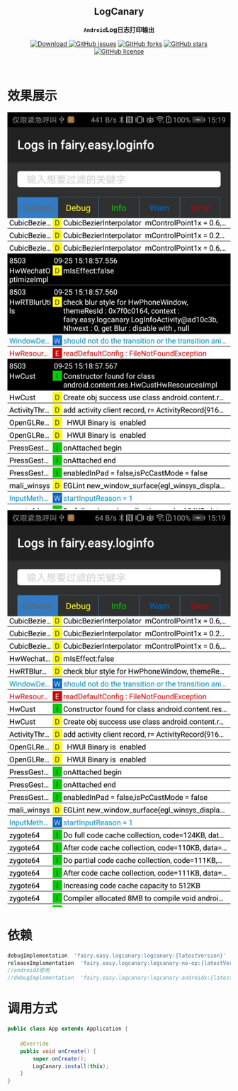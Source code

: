<div align="center">

## LogCanary

**`Android`Log日志打印输出**

[![Download](https://api.bintray.com/packages/guxiaonian/logcanary/logcanary/images/download.svg) ](https://bintray.com/guxiaonian/logcanary/logcanary/_latestVersion)
[![GitHub issues](https://img.shields.io/github/issues/guxiaonian/LogCanary.svg)](https://github.com/guxiaonian/LogCanary/issues)
[![GitHub forks](https://img.shields.io/github/forks/guxiaonian/LogCanary.svg)](https://github.com/guxiaonian/LogCanary/network)
[![GitHub stars](https://img.shields.io/github/stars/guxiaonian/LogCanary.svg)](https://github.com/guxiaonian/LogCanary/stargazers)
[![GitHub license](https://img.shields.io/github/license/guxiaonian/LogCanary.svg)](http://www.apache.org/licenses/LICENSE-2.0)

</div>
<br>

# 效果展示

![log1_logo](./img/img1.jpg)
![log2_logo](./img/img2.jpg)

# 依赖

```gradle
debugImplementation  'fairy.easy.logcanary:logcanary:{latestVersion}'
releaseImplementation  'fairy.easy.logcanary:logcanary-no-op:{latestVersion}'
//androidX使用
//debugImplementation  'fairy.easy.logcanary:logcanary-androidx:{latestVersion}'

```
      
# 调用方式

```java
public class App extends Application {

    @Override
    public void onCreate() {
        super.onCreate();
        LogCanary.install(this);
    }
}

```
